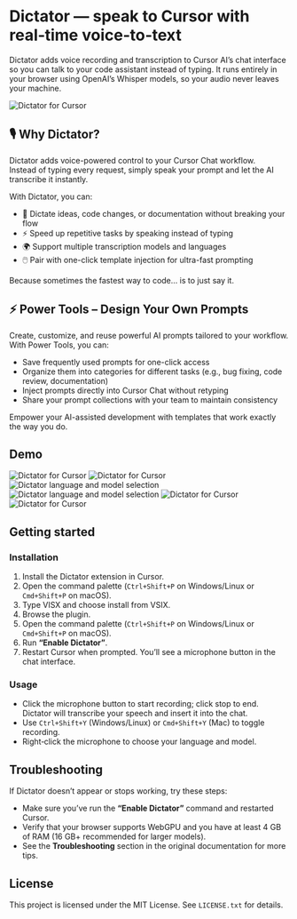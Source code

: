# Dictator — speak to Cursor with real‑time voice‑to‑text

<p align="right">
<!--<a href="https://www.buymeacoffee.com/echosys" target="_blank"><img src="https://cdn.buymeacoffee.com/buttons/v2/default-blue.png" alt="Buy Me A Coffee" height="40 !mportant"></a>-->
<!--<a href="https://www.paypal.com/donate/?hosted_button_id=QTFKNZEVZDBGY" target="_blank"><img src="https://img.shields.io/badge/Donate-PayPal-blue.svg" alt="Donate via PayPal" height="40 !mportant"></a> -->
</p>

Dictator adds voice recording and transcription to Cursor AI’s chat interface so you can talk to your code assistant instead of typing. It runs entirely in your browser using OpenAI’s Whisper models, so your audio never leaves your machine.

![Dictator for Cursor](https://echosys.dev/images/others/dictator_social_preview.png)

## 🎙️ Why Dictator?

Dictator adds voice-powered control to your Cursor Chat workflow.  
Instead of typing every request, simply speak your prompt and let the AI transcribe it instantly.  

With Dictator, you can:
- 🎤 Dictate ideas, code changes, or documentation without breaking your flow
- ⚡ Speed up repetitive tasks by speaking instead of typing
- 🌍 Support multiple transcription models and languages
- 🖱️ Pair with one-click template injection for ultra-fast prompting

Because sometimes the fastest way to code… is to just say it.

## ⚡ Power Tools – Design Your Own Prompts
Create, customize, and reuse powerful AI prompts tailored to your workflow.  
With Power Tools, you can:
- Save frequently used prompts for one-click access
- Organize them into categories for different tasks (e.g., bug fixing, code review, documentation)
- Inject prompts directly into Cursor Chat without retyping
- Share your prompt collections with your team to maintain consistency

Empower your AI-assisted development with templates that work exactly the way you do.

## Demo
![Dictator for Cursor](https://echosys.dev/images/others/1.jpg)
![Dictator for Cursor](https://echosys.dev/images/others/4.jpg)
![Dictator language and model selection](https://echosys.dev/images/others/Dictator1.png)
![Dictator language and model selection](https://echosys.dev/images/others/Dictator2.png)
![Dictator for Cursor](https://echosys.dev/images/others/2.jpg)
![Dictator for Cursor](https://echosys.dev/images/others/3.jpg)

## Getting started

### Installation

1. Install the Dictator extension in Cursor.
2. Open the command palette (`Ctrl+Shift+P` on Windows/Linux or `Cmd+Shift+P` on macOS).
3. Type VISX and choose install from VSIX.
4. Browse the plugin.
5. Open the command palette (`Ctrl+Shift+P` on Windows/Linux or `Cmd+Shift+P` on macOS).
6. Run **“Enable Dictator”**.
7. Restart Cursor when prompted. You’ll see a microphone button in the chat interface.

### Usage

- Click the microphone button to start recording; click stop to end. Dictator will transcribe your speech and insert it into the chat.
- Use `Ctrl+Shift+Y` (Windows/Linux) or `Cmd+Shift+Y` (Mac) to toggle recording.
- Right‑click the microphone to choose your language and model.

## Troubleshooting

If Dictator doesn’t appear or stops working, try these steps:

- Make sure you’ve run the **“Enable Dictator”** command and restarted Cursor.
- Verify that your browser supports WebGPU and you have at least 4 GB of RAM (16 GB+ recommended for larger models).
- See the **Troubleshooting** section in the original documentation for more tips.

## License

This project is licensed under the MIT License. See `LICENSE.txt` for details.

<p align="right">
<!--<a href="https://www.buymeacoffee.com/echosys" target="_blank"><img src="https://cdn.buymeacoffee.com/buttons/v2/default-blue.png" alt="Buy Me A Coffee" height="40 !mportant"></a>-->
<!--<a href="https://www.paypal.com/donate/?hosted_button_id=QTFKNZEVZDBGY" target="_blank"><img src="https://img.shields.io/badge/Donate-PayPal-blue.svg" alt="Donate via PayPal" height="24 !mportant"></a>-->
</p>
